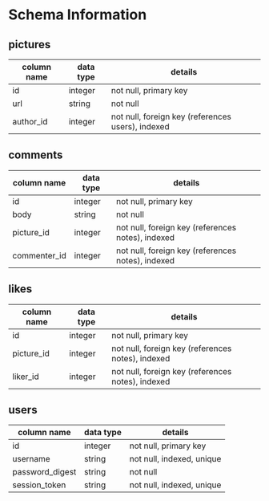 # Schema Information

## pictures
column name | data type | details
------------|-----------|-----------------------
id          | integer   | not null, primary key
url         | string    | not null
author_id   | integer   | not null, foreign key (references users), indexed

## comments
column name | data type | details
------------|-----------|-----------------------
id          | integer   | not null, primary key
body        | string    | not null
picture_id  | integer   | not null, foreign key (references notes), indexed
commenter_id| integer   | not null, foreign key (references notes), indexed

## likes
column name | data type | details
------------|-----------|-----------------------
id          | integer   | not null, primary key
picture_id  | integer   | not null, foreign key (references notes), indexed
liker_id    | integer   | not null, foreign key (references notes), indexed

## users
column name     | data type | details
----------------|-----------|-----------------------
id              | integer   | not null, primary key
username        | string    | not null, indexed, unique
password_digest | string    | not null
session_token   | string    | not null, indexed, unique
